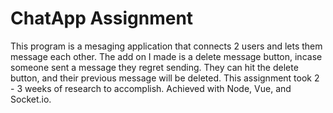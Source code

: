 # ChatApp Assignment 

This program is a mesaging application that connects 2 users and lets them message each other. The add on I made is a delete message button, incase someone sent a message they regret sending. They can hit the delete button, and their previous message will be deleted. This assignment took 2 - 3 weeks of research to accomplish. Achieved with Node, Vue, and Socket.io.
